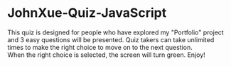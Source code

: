 # JohnXue-Quiz-JavaScript

This quiz is designed for people who have explored my "Portfolio" project and 3 easy questions will be presented.
Quiz takers can take unlimited times to make the right choice to move on to the next question.  
When the right choice is selected, the screen will turn green.
Enjoy!
